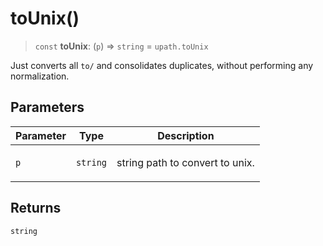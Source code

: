 # toUnix()

> `const` **toUnix**: (`p`) => `string` = `upath.toUnix`

Just converts all `to/` and consolidates duplicates, without performing any normalization.

## Parameters

<table>
<thead>
<tr>
<th>Parameter</th>
<th>Type</th>
<th>Description</th>
</tr>
</thead>
<tbody>
<tr>
<td>

`p`

</td>
<td>

`string`

</td>
<td>

string path to convert to unix.

</td>
</tr>
</tbody>
</table>

## Returns

`string`
